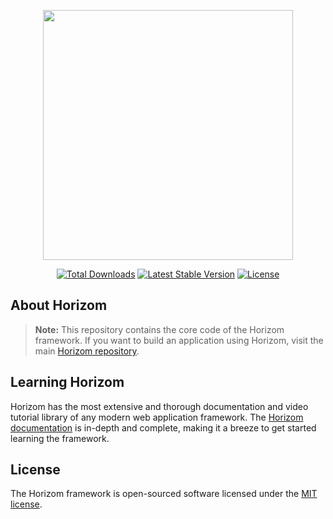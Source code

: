 <p align="center"><img src="https://horizom.github.io/dist/images/horizom-logo-color.svg" width="400"></p>

<p align="center">
<a href="https://packagist.org/packages/horizom/core"><img src="https://poser.pugx.org/horizom/core/d/total.svg" alt="Total Downloads"></a>
<a href="https://packagist.org/packages/horizom/core"><img src="https://poser.pugx.org/horizom/core/v/stable.svg" alt="Latest Stable Version"></a>
<a href="https://packagist.org/packages/horizom/core"><img src="https://poser.pugx.org/horizom/core/license.svg" alt="License"></a>
</p>

## About Horizom

> **Note:** This repository contains the core code of the Horizom framework. If you want to build an application using Horizom, visit the main [Horizom repository](https://github.com/horizom/horizom).

## Learning Horizom

Horizom has the most extensive and thorough documentation and video tutorial library of any modern web application framework. The [Horizom documentation](https://horizom.github.io/core) is in-depth and complete, making it a breeze to get started learning the framework.

## License

The Horizom framework is open-sourced software licensed under the [MIT license](LICENSE.md).

